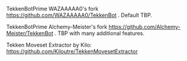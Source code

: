 TekkenBotPrime WAZAAAAA0's fork https://github.com/WAZAAAAA0/TekkenBot . Default TBP.

TekkenBotPrime Alchemy-Meister's fork https://github.com/Alchemy-Meister/TekkenBot . TBP with many additional features.

Tekken Moveset Extractor by Kilo: https://github.com/Kiloutre/TekkenMovesetExtractor
